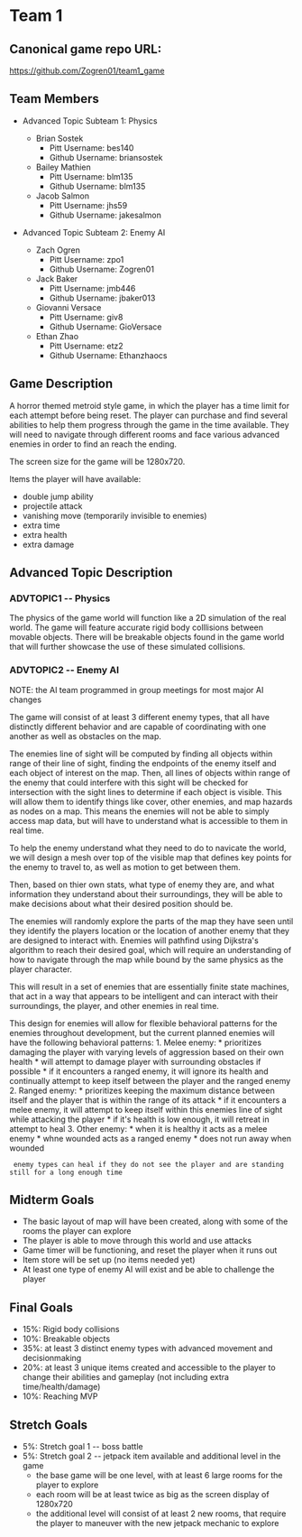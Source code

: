 # Team 1

## Canonical game repo URL:

https://github.com/Zogren01/team1_game

## Team Members
* Advanced Topic Subteam 1: Physics

	* Brian Sostek
		* Pitt Username: bes140
		* Github Username: briansostek
	* Bailey Mathien
		* Pitt Username: blm135
		* Github Username: blm135
	* Jacob Salmon
		* Pitt Username: jhs59
		* Github Username: jakesalmon

* Advanced Topic Subteam 2: Enemy AI

	* Zach Ogren
		* Pitt Username: zpo1
		* Github Username: Zogren01
	* Jack Baker
		* Pitt Username: jmb446
		* Github Username: jbaker013
	* Giovanni Versace
		* Pitt Username: giv8
		* Github Username: GioVersace
	* Ethan Zhao
		* Pitt Username: etz2
		* Github Username: Ethanzhaocs


## Game Description

A horror themed metroid style game, in which the player has a time limit for each attempt before being reset. The player can purchase and find several abilities to help them progress through the game in the time available. They will need to navigate through different rooms and face various advanced enemies in order to find an reach the ending. 

The screen size for the game will be 1280x720.

Items the player will have available:
* double jump ability
* projectile attack
* vanishing move (temporarily invisible to enemies)
* extra time
* extra health
* extra damage

## Advanced Topic Description

### ADVTOPIC1 -- Physics

The physics of the game world will function like a 2D simulation of the real world. The game will feature accurate rigid body colllisions between movable objects. There will be breakable objects found in the game world that will further showcase the use of these simulated collisions.
    
### ADVTOPIC2 -- Enemy AI

NOTE: the AI team programmed in group meetings for most major AI changes

The game will consist of at least 3 different enemy types, that all have distinctly different behavior and are capable of coordinating with one another as well as obstacles on the map.

The enemies line of sight will be computed by finding all objects within range of their line of sight, finding the endpoints of the enemy itself and each object of interest on the map. Then, all lines of objects within range of the enemy that could interfere with this sight will be checked for intersection with the sight lines to determine if each object is visible. This will allow them to identify things like cover, other enemies, and map hazards as nodes on a map. This means the enemies will not be able to simply access map data, but will have to understand what is accessible to them in real time.

To help the enemy understand what they need to do to navicate the world, we will design a mesh over top of the visible map that defines key points for the enemy to travel to, as well as motion to get between them.

Then, based on thier own stats, what type of enemy they are, and what information they understand about their surroundings, they will be able to make decisions about what their desired position should be.

The enemies will randomly explore the parts of the map they have seen until they identify the players location or the location of another enemy that they are designed to interact with.
Enemies will pathfind using Dijkstra's algorithm to reach their desired goal, which will require an understanding of how to navigate through the map while bound by the same physics as the player character.

This will result in a set of enemies that are essentially finite state machines, that act in a way that appears to be intelligent and can interact with their surroundings, the player, and other enemies in real time.

This design for enemies will allow for flexible behavioral patterns for the enemies throughout development, but the current planned enemies will have the following behavioral patterns:
	1. Melee enemy:
		* prioritizes damaging the player with varying levels of aggression based on their own health
		* will attempt to damage player with surrounding obstacles if possible
		* if it encounters a ranged enemy, it will ignore its health and continually attempt to keep itself between the player and the ranged enemy
	2. Ranged enemy:
		* prioritizes keeping the maximum distance between itself and the player that is within the range of its attack
		* if it encounters a melee enemy, it will attempt to keep itself within this enemies line of sight while attacking the player
		* if it's health is low enough, it will retreat in attempt to heal
	3. Other enemy:
		* when it is healthy it acts as a melee enemy
		* whne wounded acts as a ranged enemy
		* does not run away when wounded

	 enemy types can heal if they do not see the player and are standing still for a long enough time

## Midterm Goals

* The basic layout of map will have been created, along with some of the rooms the player can explore
* The player is able to move through this world and use attacks
* Game timer will be functioning, and reset the player when it runs out
* Item store will be set up (no items needed yet)
* At least one type of enemy AI will exist and be able to challenge the player

## Final Goals

* 15%: Rigid body collisions
* 10%: Breakable objects
* 35%: at least 3 distinct enemy types with advanced movement and decisionmaking
* 20%: at least 3 unique items created and accessible to the player to change their abilities and gameplay (not including extra time/health/damage)
* 10%: Reaching MVP

## Stretch Goals

* 5%: Stretch goal 1 -- boss battle
* 5%: Stretch goal 2 -- jetpack item available and additional level in the game 
	* the base game will be one level, with at least 6 large rooms for the player to explore
	* each room will be at least twice as big as the screen display of 1280x720
	* the additional level will consist of at least 2 new rooms, that require the player to maneuver with the new jetpack mechanic to explore
